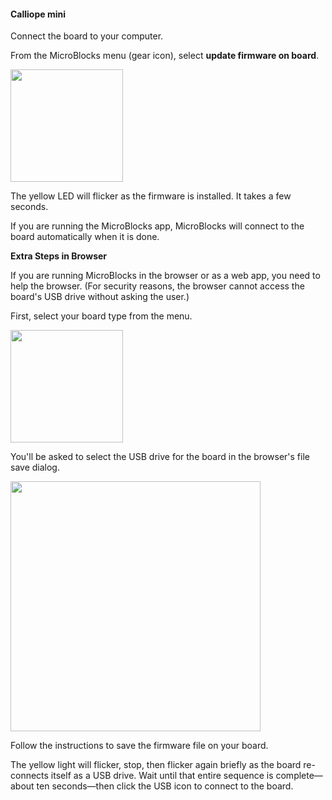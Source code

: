 #### Calliope mini ####

Connect the board to your computer.

From the MicroBlocks menu (gear icon), select **update firmware on board**.

<img src="assets/img/md/get-started/update-firmware-menu.png" width="180">

The yellow LED will flicker as the firmware is installed. It takes a few seconds.

If you are running the MicroBlocks app, MicroBlocks will connect to the board automatically
when it is done.

**Extra Steps in Browser**

If you are running MicroBlocks in the browser or as a web app, you need to help the browser.
(For security reasons, the browser cannot access the board's USB drive without asking the user.)

First, select your board type from the menu.

<img src="assets/img/md/get-started/select-calliope.png" width="180">

You'll be asked to select the USB drive for the board in the browser's file save dialog.

<img src="assets/img/md/get-started/firmware-install-instructions-microbit.png" width="400">

Follow the instructions to save the firmware file on your board.

The yellow light will flicker, stop, then flicker again briefly as the board re-connects
itself as a USB drive. Wait until that entire sequence is complete—about ten seconds—then click
the USB icon to connect to the board.
